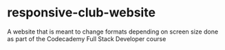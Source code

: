 # responsive-club-website
A website that is meant to change formats depending on screen size done as part of the Codecademy Full Stack Developer course
